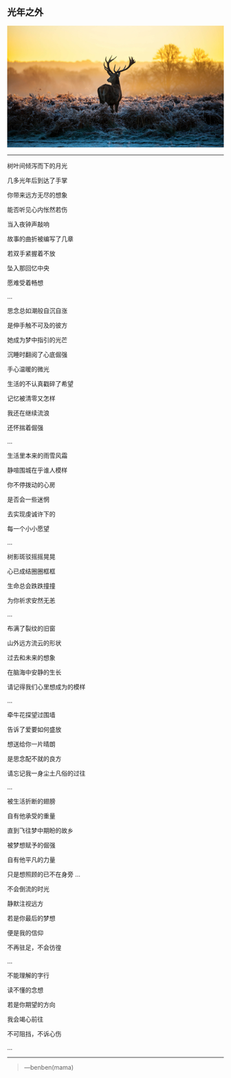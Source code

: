 光年之外
---
![](/assets/266359-106.jpg)

---
树叶间倾泻而下的月光

几多光年后到达了手掌

你带来远方无尽的想象

能否听见心内怅然若伤

当入夜钟声敲响

故事的曲折被编写了几章

若双手紧握着不放

坠入那回忆中央

愿难受着畅想

...

思念总如潮般自沉自涨

是伸手触不可及的彼方

她成为梦中指引的光芒

沉睡时翻阅了心底倔强

手心温暖的微光

生活的不认真戳碎了希望

记忆被清零又怎样

我还在继续流浪

还怀揣着倔强

...

生活里本来的雨雪风霜

静喧围城在乎谁人模样

你不停拨动的心房

是否会一些迷惘

去实现虔诚许下的

每一个小小愿望

...

树影斑驳摇摇晃晃

心已成结圈圈框框

生命总会跌跌撞撞

为你祈求安然无恙

...

布满了裂纹的旧窗

山外远方流云的形状

过去和未来的想象

在脑海中安静的生长

请记得我们心里想成为的模样

...

牵牛花探望过围墙

告诉了爱要如何盛放

想送给你一片晴朗

是思念配不就的良方

请忘记我一身尘土凡俗的过往

...

被生活折断的翅膀

自有他承受的重量

直到飞往梦中期盼的故乡

被梦想赋予的倔强

自有他平凡的力量

只是想照顾的已不在身旁
...

不会倒流的时光

静默注视远方

若是你最后的梦想

便是我的信仰

不再驻足，不会彷徨

...

不能理解的字行

读不懂的念想

若是你期望的方向

我会竭心前往

不可阻挡，不诉心伤

...

---
>—benben(mama)
